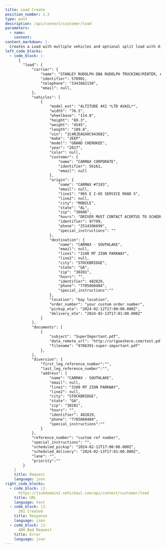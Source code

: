 ```yaml
---
title: Load Create
position_number: 1.3
type: post
description: /api/connect/customer/load
parameters:
  - name:
    content:
content_markdown: |-
  Creates a Load with multiple vehicles and optional split load with diversion.
left_code_blocks:
  - code_block: |-
      {
    	"load": {
    		"carrier": {
    			"name": "STANLEY RUDOLPH DBA RUDOLPH TRUCKING(MINTER, AL)ACH 2 DAY",
    			"identifier": 578901,
    			"telephone": "3343682150",
    			"email": null,
    		},
    		"vehicles": [
    			{
    				"model_ext": "ALTITUDE 4X2 *LTD AVAIL*",
    				"width": "76.5",
    				"wheelbase": "114.8",
    				"height": "69.3",
    				"weight": "4545",
    				"length": "189.8",
    				"vin": "1C4RJEAGXHC943682",
    				"make": "JEEP",
    				"model": "GRAND CHEROKEE",
    				"year": "2017",
    				"color": null,
    				"customer": {
    					"name": "CARMAX CORPORATE",
    					"identifier": 56161,
    					"email": null
    				},
    				"origin": {
    					"name": "CARMAX #7193",
    					"email": null,
    					"line1": "965 E I-65 SERVICE ROAD S",
    					"line2": null,
    					"city": "MOBILE",
    					"state": "AL",
    					"zip": "36606",
    					"hours": "DRIVER MUST CONTACT ACERTUS TO SCHEDULE APPOINTMENT FOR PICK UP OR DELIVERY",
    					"identifier": 97799,
    					"phone": "2514396699",
    					"special_instructions": ""
    				},
    				"destination": {
    					"name": "CARMAX - SOUTHLAKE",
    					"email": null,
    					"line1": "3100 MT ZION PARKWAY",
    					"line2": null,
    					"city": "STOCKBRIDGE",
    					"state": "GA",
    					"zip": "30281",
    					"hours": "",
    					"identifier": 482829,
    					"phone": "7705068484",
    					"special_instructions":""
    				},
    				"location": "bay location",
    				"order_number": "your custom order number",
    				"pickup_eta": "2024-02-12T17:00:00.000Z",
    				"delivery_eta": "2024-02-13T17:01:00.000Z"
    			}
    		],
    		"documents": [
    			{
    				"subject": "SuperImportant.pdf",
    				"data_remote_url": "http://urlgoeshere.com/test.pdf",
    				"filename": "9786391-super-important.pdf"
    			},
    		],
    		"diversion": {
    			"first_leg_reference_number":"",
    			"last_leg_reference_number":"",
    			"address": {
    				"name": "CARMAX - SOUTHLAKE",
    				"email": null,
    				"line1": "3100 MT ZION PARKWAY",
    				"line2": null,
    				"city": "STOCKBRIDGE",
    				"state": "GA",
    				"zip": "30281",
    				"hours": "",
    				"identifier": 482829,
    				"phone": "7705068484",
    				"special_instructions":""
    			}
    		},
    		"reference_number": "custom ref number",
    		"special_instructions": "",
    		"scheduled_pickup": "2024-02-12T17:00:00.000Z",
    		"scheduled_delivery": "2024-02-13T17:01:00.000Z",
    		"lane": "",
    		"priority":""
    	}
    }
    title: Request
    language: json
right_code_blocks:
  - code_block: |2-
      https://{subdomain}.vehichaul.com/api/connect/customer/load
    title: URL
    language: text
  - code_block: |2-
      201 Created
    title: Response
    language: json
  - code_block: |2-
      400 Bad Request
    title: Error
    language: json
---
```

